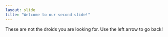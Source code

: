 ```yaml
---
layout: slide
title: "Welcome to our second slide!"
---
```

These are not the droids you are looking for. 
Use the left arrow to go back!
